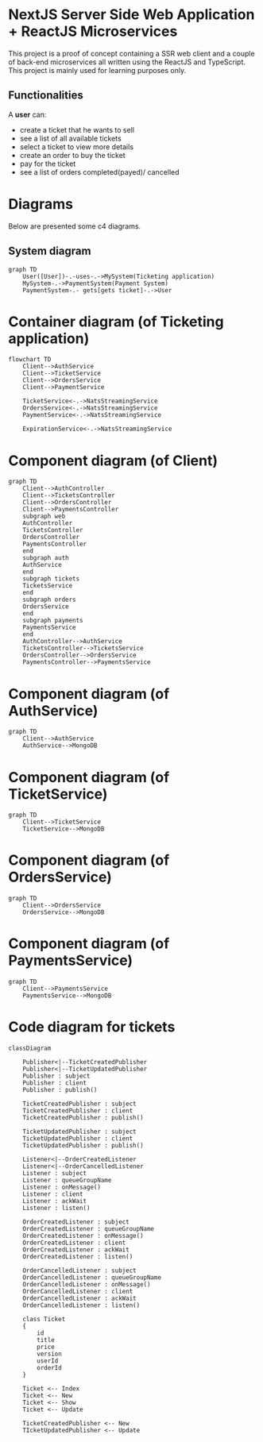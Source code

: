 # NextJS Server Side Web Application +  ReactJS Microservices
This project is a proof of concept containing a SSR web client and a couple of back-end microservices all written using the ReactJS and TypeScript. This project is mainly used for learning purposes only.

## Functionalities
A <b>user</b> can:
- create a ticket that he wants to sell
- see a list of all available tickets
- select a ticket to view more details
- create an order to buy the ticket
- pay for the ticket
- see a list of orders completed(payed)/ cancelled

# Diagrams

Below are presented some c4 diagrams.

## System diagram

```mermaid
graph TD
    User([User])-.-uses-.->MySystem(Ticketing application)
    MySystem-.->PaymentSystem(Payment System)
    PaymentSystem-.- gets[gets ticket]-.->User
```

# Container diagram (of Ticketing application)

```mermaid
flowchart TD
    Client-->AuthService
    Client-->TicketService
    Client-->OrdersService
    Client-->PaymentService

    TicketService<-.->NatsStreamingService
    OrdersService<-.->NatsStreamingService
    PaymentService<-.->NatsStreamingService

    ExpirationService<-.->NatsStreamingService
```

# Component diagram (of Client)

```mermaid
graph TD
    Client-->AuthController
    Client-->TicketsController
    Client-->OrdersController
    Client-->PaymentsController
    subgraph web
    AuthController
    TicketsController
    OrdersController
    PaymentsController
    end
    subgraph auth
    AuthService
    end
    subgraph tickets
    TicketsService
    end
    subgraph orders
    OrdersService
    end
    subgraph payments
    PaymentsService
    end
    AuthController-->AuthService
    TicketsController-->TicketsService
    OrdersController-->OrdersService
    PaymentsController-->PaymentsService
```

# Component diagram (of AuthService)

```mermaid
graph TD
    Client-->AuthService
    AuthService-->MongoDB
```

# Component diagram (of TicketService)

```mermaid
graph TD
    Client-->TicketService
    TicketService-->MongoDB
```

# Component diagram (of OrdersService)

```mermaid
graph TD
    Client-->OrdersService
    OrdersService-->MongoDB
```

# Component diagram (of PaymentsService)

```mermaid
graph TD
    Client-->PaymentsService
    PaymentsService-->MongoDB
```

# Code diagram for tickets

```mermaid
classDiagram

    Publisher<|--TicketCreatedPublisher
    Publisher<|--TicketUpdatedPublisher
    Publisher : subject
    Publisher : client
    Publisher : publish()

    TicketCreatedPublisher : subject
    TicketCreatedPublisher : client
    TicketCreatedPublisher : publish()

    TicketUpdatedPublisher : subject
    TicketUpdatedPublisher : client
    TicketUpdatedPublisher : publish()

    Listener<|--OrderCreatedListener
    Listener<|--OrderCancelledListener
    Listener : subject
    Listener : queueGroupName
    Listener : onMessage()
    Listener : client
    Listener : ackWait
    Listener : listen()

    OrderCreatedListener : subject
    OrderCreatedListener : queueGroupName
    OrderCreatedListener : onMessage()
    OrderCreatedListener : client
    OrderCreatedListener : ackWait
    OrderCreatedListener : listen()

    OrderCancelledListener : subject
    OrderCancelledListener : queueGroupName
    OrderCancelledListener : onMessage()
    OrderCancelledListener : client
    OrderCancelledListener : ackWait
    OrderCancelledListener : listen()

    class Ticket 
    {
        id
        title
        price
        version
        userId
        orderId
    }

    Ticket <-- Index
    Ticket <-- New
    Ticket <-- Show
    Ticket <-- Update

    TicketCreatedPublisher <-- New
    TIcketUpdatedPublisher <-- Update    

```